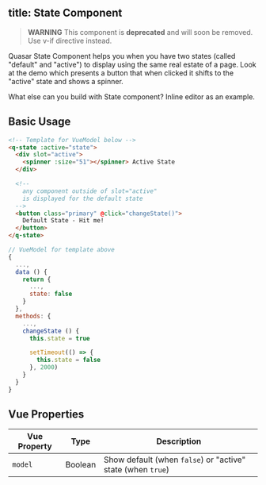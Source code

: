 title: State Component
---
> **WARNING**
> This component is **deprecated** and will soon be removed. Use v-if directive instead.

Quasar State Component helps you when you have two states (called "default" and "active") to display using the same real estate of a page. Look at the demo which presents a button that when clicked it shifts to the "active" state and shows a spinner.

<input type="hidden" data-fullpage-demo="web-components/state">

What else can you build with State component? Inline editor as an example.

## Basic Usage

``` html
<!-- Template for VueModel below -->
<q-state :active="state">
  <div slot="active">
    <spinner :size="51"></spinner> Active State
  </div>

  <!--
    any component outside of slot="active"
    is displayed for the default state
  -->
  <button class="primary" @click="changeState()">
    Default State - Hit me!
  </button>
</q-state>
```

``` js
// VueModel for template above
{
  ...,
  data () {
    return {
      ...,
      state: false
    }
  },
  methods: {
    ...,
    changeState () {
      this.state = true

      setTimeout(() => {
        this.state = false
      }, 2000)
    }
  }
}
```

## Vue Properties

| Vue Property | Type | Description |
| --- | --- | --- |
| `model` | Boolean | Show default (when `false`) or "active" state (when `true`) |
